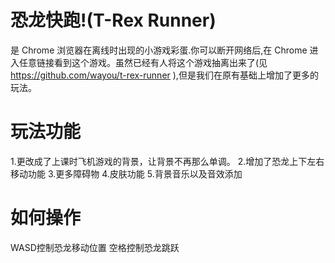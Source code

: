 # 恐龙快跑!(T-Rex Runner) 

是 Chrome 浏览器在离线时出现的小游戏彩蛋.你可以断开网络后,在 Chrome 进入任意链接看到这个游戏。虽然已经有人将这个游戏抽离出来了(见 https://github.com/wayou/t-rex-runner ),但是我们在原有基础上增加了更多的玩法。

# 玩法功能

1.更改成了上课时飞机游戏的背景，让背景不再那么单调。
2.增加了恐龙上下左右移动功能
3.更多障碍物
4.皮肤功能
5.背景音乐以及音效添加

# 如何操作
WASD控制恐龙移动位置 空格控制恐龙跳跃
